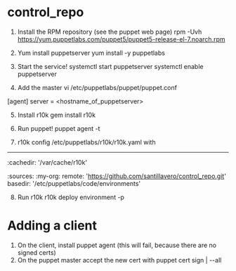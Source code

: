 # control_repo
1. Install the RPM repository (see the puppet web page)
rpm -Uvh https://yum.puppetlabs.com/puppet5/puppet5-release-el-7.noarch.rpm

2. Yum install puppetserver
yum install -y puppetlabs

3. Start the service!
systemctl start puppetserver
systemctl enable puppetserver

4. Add the master
vi /etc/puppetlabs/puppet/puppet.conf

[agent]
server = <hostname_of_puppetserver>

5. Install r10k
gem install r10k

6. Run puppet!
puppet agent -t

7. r10k config /etc/puppetlabs/r10k/r10k.yaml with

---
:cachedir: '/var/cache/r10k'

:sources:
	:my-org:
		remote: 'https://github.com/santillavero/control_repo.git'
		basedir: '/etc/puppetlabs/code/environments'

8. Run r10k
r10k deploy environment -p

# Adding a client
1. On the client, install puppet agent (this will fail, because there are no signed certs)
2. On the puppet master accept the new cert with
puppet cert sign <host> | --all

